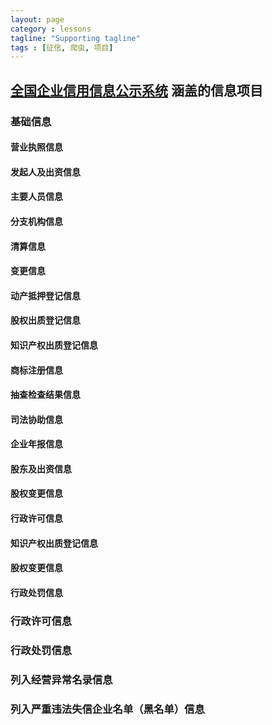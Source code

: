 ```yaml
---
layout: page
category : lessons
tagline: "Supporting tagline"
tags : [征信, 爬虫, 项目]
---
```


## [全国企业信用信息公示系统](http://www.gsxt.gov.cn/index.html) 涵盖的信息项目

### 基础信息

#### 营业执照信息

#### 发起人及出资信息

#### 主要人员信息

#### 分支机构信息

#### 清算信息

#### 变更信息

#### 动产抵押登记信息

#### 股权出质登记信息

#### 知识产权出质登记信息

#### 商标注册信息

#### 抽查检查结果信息

#### 司法协助信息

#### 企业年报信息

#### 股东及出资信息

#### 股权变更信息

#### 行政许可信息

#### 知识产权出质登记信息

#### 股权变更信息

#### 行政处罚信息

### 行政许可信息

### 行政处罚信息

### 列入经营异常名录信息

### 列入严重违法失信企业名单（黑名单）信息



